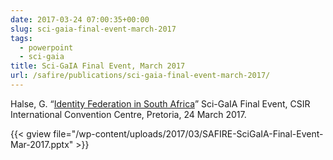 ```yaml
--- 
date: 2017-03-24 07:00:35+00:00
slug: sci-gaia-final-event-march-2017
tags: 
  - powerpoint
  - sci-gaia
title: Sci-GaIA Final Event, March 2017
url: /safire/publications/sci-gaia-final-event-march-2017/
---
```


Halse, G. “[Identity Federation in South Africa](/wp-content/uploads/2017/03/SAFIRE-SciGaIA-Final-Event-Mar-2017.pptx)” Sci-GaIA Final Event, CSIR International Convention Centre, Pretoria, 24 March 2017.<!--more-->

{{< gview file="/wp-content/uploads/2017/03/SAFIRE-SciGaIA-Final-Event-Mar-2017.pptx" >}}
